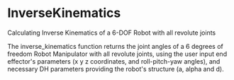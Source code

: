 # InverseKinematics
Calculating Inverse Kinematics of a 6-DOF Robot with all revolute joints

The inverse_kinematics function returns the joint angles of a 6 degrees of freedom Robot Manipulator with all revolute joints, using the user input end effector's parameters (x y z coordinates, and roll-pitch-yaw angles), and necessary DH parameters providing the robot's structure (a, alpha and d).
